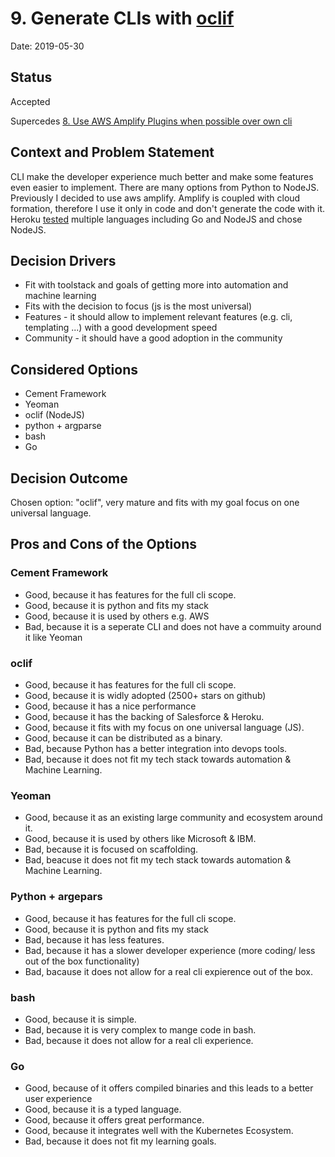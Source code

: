 # 9. Generate CLIs with [oclif](https://oclif.io/docs/introduction)

Date: 2019-05-30

## Status

Accepted

Supercedes [8. Use AWS Amplify Plugins when possible over own cli](0008-use-aws-amplify-plugins-when-possible-over-own-cli.md)

## Context and Problem Statement

CLI make the developer experience much better and make some features even easier to implement. There are many options from Python to NodeJS. Previously I decided to use aws amplify. Amplify is coupled with cloud formation, therefore I use it only in code and don't generate the code with it. Heroku [tested](https://blog.heroku.com/evolution-of-heroku-cli-2008-2017#go-node-cli-v5) multiple languages including Go and NodeJS and chose NodeJS.

## Decision Drivers <!-- optional -->

* Fit with toolstack and goals of getting more into automation and machine learning
* Fits with the decision to focus (js is the most universal)
* Features - it should allow to implement relevant features (e.g. cli, templating ...) with a good development speed
* Community - it should have a good adoption in the community

## Considered Options

* Cement Framework
* Yeoman
* oclif (NodeJS)
* python + argparse
* bash
* Go

## Decision Outcome

Chosen option: "oclif", very mature and fits with my goal focus on one universal language.

## Pros and Cons of the Options <!-- optional -->

### Cement Framework

* Good, because it has features for the full cli scope. 
* Good, because it is python and fits my stack
* Good, because it is used by others e.g. AWS
* Bad, because it is a seperate CLI and does not have a commuity around it like Yeoman

### oclif

* Good, because it has features for the full cli scope.
* Good, because it is widly adopted (2500+ stars on github)
* Good, because it has a nice performance
* Good, because it has the backing of Salesforce & Heroku.
* Good, because it fits with my focus on one universal language (JS).
* Good, because it can be distributed as a binary.
* Bad, because Python has a better integration into devops tools.  
* Bad, because it does not fit my tech stack towards automation & Machine Learning. 

### Yeoman

* Good, because it as an existing large community and ecosystem around it. 
* Good, because it is used by others like Microsoft & IBM.
* Bad, because it is focused on scaffolding.
* Bad, beacuse it does not fit my tech stack towards automation & Machine Learning. 

### Python + argepars

* Good, because it has features for the full cli scope. 
* Good, because it is python and fits my stack
* Bad, because it has less features.
* Bad, because it has a slower developer experience (more coding/ less out of the box functionality)
* Bad, bacause it does not allow for a real cli expierence out of the box. 

### bash

* Good, because it is simple.
* Bad, because it is very complex to mange code in bash.
* Bad, because it does not allow for a real cli experience.

### Go

* Good, because of it offers compiled binaries and this leads to a better user experience
* Good, because it is a typed language.
* Good, because it offers great performance.
* Good, because it integrates well with the Kubernetes Ecosystem.
* Bad, because it does not fit my learning goals.